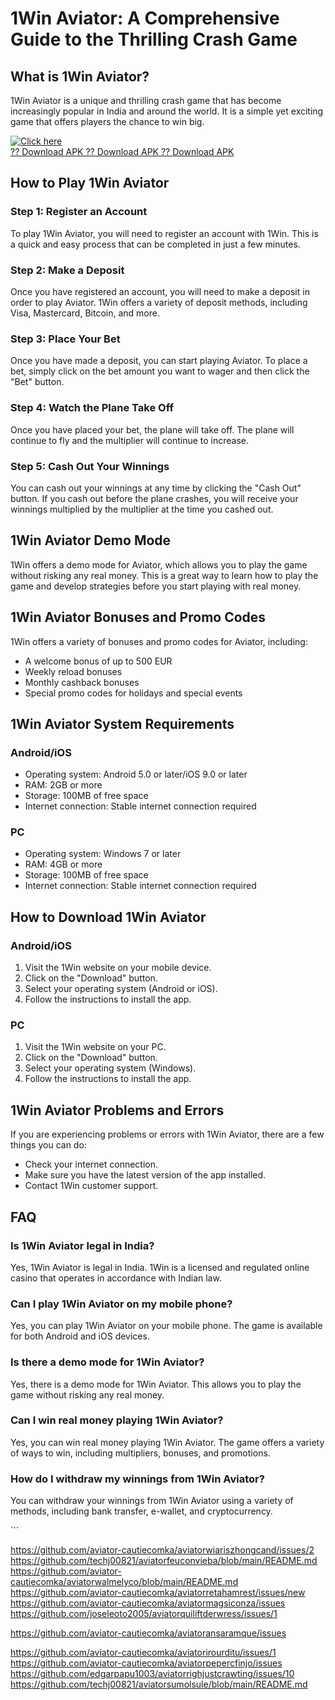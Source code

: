 # 1Win Aviator: A Comprehensive Guide to the Thrilling Crash Game

## What is 1Win Aviator?

1Win Aviator is a unique and thrilling crash game that has become
increasingly popular in India and around the world. It is a simple yet
exciting game that offers players the chance to win big.

[![Click
here](https://readscoops.com/wp-content/uploads/2023/03/Readscoop-aviator-1-1.jpg)](https://traff.sbs/deff)\
[?? Download APK ?? Download APK ?? Download
APK](https://traff.sbs/deff)

## How to Play 1Win Aviator

### Step 1: Register an Account

To play 1Win Aviator, you will need to register an account with 1Win.
This is a quick and easy process that can be completed in just a few
minutes.

### Step 2: Make a Deposit

Once you have registered an account, you will need to make a deposit in
order to play Aviator. 1Win offers a variety of deposit methods,
including Visa, Mastercard, Bitcoin, and more.

### Step 3: Place Your Bet

Once you have made a deposit, you can start playing Aviator. To place a
bet, simply click on the bet amount you want to wager and then click the
"Bet" button.

### Step 4: Watch the Plane Take Off

Once you have placed your bet, the plane will take off. The plane will
continue to fly and the multiplier will continue to increase.

### Step 5: Cash Out Your Winnings

You can cash out your winnings at any time by clicking the "Cash
Out" button. If you cash out before the plane crashes, you will
receive your winnings multiplied by the multiplier at the time you
cashed out.

## 1Win Aviator Demo Mode

1Win offers a demo mode for Aviator, which allows you to play the game
without risking any real money. This is a great way to learn how to play
the game and develop strategies before you start playing with real
money.

## 1Win Aviator Bonuses and Promo Codes

1Win offers a variety of bonuses and promo codes for Aviator, including:

-   A welcome bonus of up to 500 EUR
-   Weekly reload bonuses
-   Monthly cashback bonuses
-   Special promo codes for holidays and special events

## 1Win Aviator System Requirements

### Android/iOS

-   Operating system: Android 5.0 or later/iOS 9.0 or later
-   RAM: 2GB or more
-   Storage: 100MB of free space
-   Internet connection: Stable internet connection required

### PC

-   Operating system: Windows 7 or later
-   RAM: 4GB or more
-   Storage: 100MB of free space
-   Internet connection: Stable internet connection required

## How to Download 1Win Aviator

### Android/iOS

1.  Visit the 1Win website on your mobile device.
2.  Click on the "Download" button.
3.  Select your operating system (Android or iOS).
4.  Follow the instructions to install the app.

### PC

1.  Visit the 1Win website on your PC.
2.  Click on the "Download" button.
3.  Select your operating system (Windows).
4.  Follow the instructions to install the app.

## 1Win Aviator Problems and Errors

If you are experiencing problems or errors with 1Win Aviator, there are
a few things you can do:

-   Check your internet connection.
-   Make sure you have the latest version of the app installed.
-   Contact 1Win customer support.

## FAQ

### Is 1Win Aviator legal in India?

Yes, 1Win Aviator is legal in India. 1Win is a licensed and regulated
online casino that operates in accordance with Indian law.

### Can I play 1Win Aviator on my mobile phone?

Yes, you can play 1Win Aviator on your mobile phone. The game is
available for both Android and iOS devices.

### Is there a demo mode for 1Win Aviator?

Yes, there is a demo mode for 1Win Aviator. This allows you to play the
game without risking any real money.

### Can I win real money playing 1Win Aviator?

Yes, you can win real money playing 1Win Aviator. The game offers a
variety of ways to win, including multipliers, bonuses, and promotions.

### How do I withdraw my winnings from 1Win Aviator?

You can withdraw your winnings from 1Win Aviator using a variety of
methods, including bank transfer, e-wallet, and cryptocurrency.

\`\`\`


https://github.com/aviator-cautiecomka/aviatorwiariszhongcand/issues/2
https://github.com/techj00821/aviatorfeuconvieba/blob/main/README.md
https://github.com/aviator-cautiecomka/aviatorwalmelyco/blob/main/README.md
https://github.com/aviator-cautiecomka/aviatorretahamrest/issues/new
https://github.com/aviator-cautiecomka/aviatormagsiconza/issues
https://github.com/joseleoto2005/aviatorquiliftderwress/issues/1


https://github.com/aviator-cautiecomka/aviatoransaramque/issues

https://github.com/aviator-cautiecomka/aviatorirourditu/issues/1
https://github.com/aviator-cautiecomka/aviatorpepercfinjo/issues
https://github.com/edgarpapu1003/aviatorrighjustcrawting/issues/10
https://github.com/techj00821/aviatorsumolsule/blob/main/README.md
